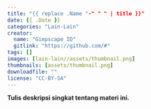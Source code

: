 ```yaml
---
title: "{{ replace .Name "-" " " | title }}"
date: {{ .Date }}
categories: "Lain-Lain"
creator: 
  name: "Gimpscape ID"
  gitlink: "https://github.com/#"
tags: []
images: [lain-lain//assets/thumbnail.png]
thumbnails: [assets/thumbnail.png]
downloadfile: ""
license: "CC-BY-SA"
---
```

**Tulis deskripsi singkat tentang materi ini.**
<!--silakan edit bagian nama, gitlink, thumbnail, link dowload, lisensi jika diperlukan, serta deskripsi-->